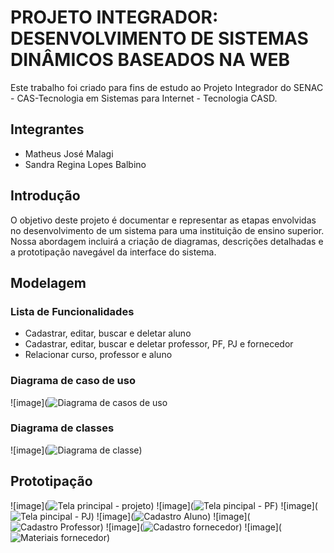 # PROJETO INTEGRADOR: DESENVOLVIMENTO DE SISTEMAS DINÂMICOS BASEADOS NA WEB
Este trabalho foi criado para fins de estudo ao Projeto Integrador do SENAC - CAS-Tecnologia em Sistemas para Internet - Tecnologia CASD.


## Integrantes 
- Matheus José Malagi
- Sandra Regina Lopes Balbino


## Introdução
O objetivo deste projeto é documentar e representar as etapas envolvidas no desenvolvimento de um sistema para uma instituição de ensino superior. Nossa abordagem incluirá a criação de diagramas, descrições detalhadas e a prototipação navegável da interface do sistema.


## Modelagem 

### Lista de Funcionalidades
- Cadastrar, editar, buscar e deletar aluno
- Cadastrar, editar, buscar e deletar professor, PF, PJ e fornecedor
- Relacionar curso, professor e aluno


### Diagrama de caso de uso
![image](![Diagrama de casos de uso](https://github.com/MatheusMalagi/P.I.-DESENVOLVIMENTO-DE-SISTEMAS-DIN-MICOS-BASEADOS-NA-WEB-/assets/150686318/8dff80be-54cf-44e5-8b63-032921a2d1b0)


### Diagrama de classes
![image](![Diagrama de classe](https://github.com/MatheusMalagi/P.I.-DESENVOLVIMENTO-DE-SISTEMAS-DIN-MICOS-BASEADOS-NA-WEB-/assets/150686318/cdf956c4-0927-4254-b53c-c667db8f5c24))


## Prototipação
![image](![Tela principal - projeto](https://github.com/MatheusMalagi/P.I.-DESENVOLVIMENTO-DE-SISTEMAS-DIN-MICOS-BASEADOS-NA-WEB-/assets/150686318/c598eff7-2347-47bd-ab2f-06fd321ba090))
![image](![Tela pincipal - PF](https://github.com/MatheusMalagi/P.I.-DESENVOLVIMENTO-DE-SISTEMAS-DIN-MICOS-BASEADOS-NA-WEB-/assets/150686318/ed10b76c-89c5-4a4d-91ba-bb66d25f8b5f))
![image](![Tela pincipal - PJ](https://github.com/MatheusMalagi/P.I.-DESENVOLVIMENTO-DE-SISTEMAS-DIN-MICOS-BASEADOS-NA-WEB-/assets/150686318/db326f98-ec94-484f-a494-6cf61ff969b9))
![image](![Cadastro Aluno](https://github.com/MatheusMalagi/P.I.-DESENVOLVIMENTO-DE-SISTEMAS-DIN-MICOS-BASEADOS-NA-WEB-/assets/150686318/018f532e-209b-4fab-8d4b-47d4e0b5e853))
![image](![Cadastro Professor](https://github.com/MatheusMalagi/P.I.-DESENVOLVIMENTO-DE-SISTEMAS-DIN-MICOS-BASEADOS-NA-WEB-/assets/150686318/81386ce0-b2a3-43ab-ad78-09fdf4789b73))
![image](![Cadastro fornecedor](https://github.com/MatheusMalagi/P.I.-DESENVOLVIMENTO-DE-SISTEMAS-DIN-MICOS-BASEADOS-NA-WEB-/assets/150686318/75041e69-e646-4f70-a12f-9ff62a3cb2af))
![image](![Materiais fornecedor](https://github.com/MatheusMalagi/P.I.-DESENVOLVIMENTO-DE-SISTEMAS-DIN-MICOS-BASEADOS-NA-WEB-/assets/150686318/35ce0ea1-e0c1-445c-9c63-81b48f248f09))





